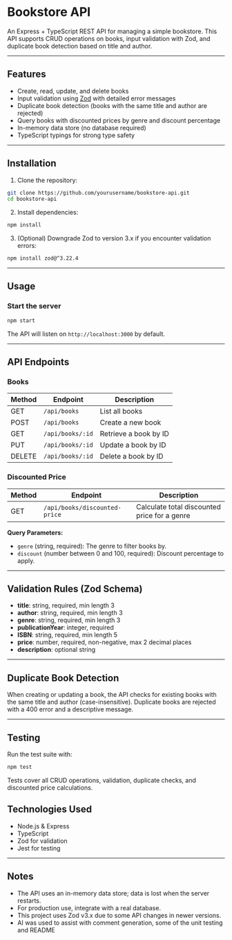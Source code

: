 # Bookstore API

An Express + TypeScript REST API for managing a simple bookstore. This API supports CRUD operations on books, input validation with Zod, and duplicate book detection based on title and author.

---

## Features

* Create, read, update, and delete books
* Input validation using [Zod](https://github.com/colinhacks/zod) with detailed error messages
* Duplicate book detection (books with the same title and author are rejected)
* Query books with discounted prices by genre and discount percentage
* In-memory data store (no database required)
* TypeScript typings for strong type safety

---

## Installation

1. Clone the repository:

```bash
git clone https://github.com/yourusername/bookstore-api.git
cd bookstore-api
```

2. Install dependencies:

```bash
npm install
```

3. (Optional) Downgrade Zod to version 3.x if you encounter validation errors:

```bash
npm install zod@^3.22.4
```

---

## Usage

### Start the server

```bash
npm start
```

The API will listen on `http://localhost:3000` by default.

---

## API Endpoints

### Books

| Method | Endpoint         | Description           |
| ------ | ---------------- | --------------------- |
| GET    | `/api/books`     | List all books        |
| POST   | `/api/books`     | Create a new book     |
| GET    | `/api/books/:id` | Retrieve a book by ID |
| PUT    | `/api/books/:id` | Update a book by ID   |
| DELETE | `/api/books/:id` | Delete a book by ID   |

### Discounted Price

| Method | Endpoint                      | Description                                  |
| ------ | ----------------------------- | -------------------------------------------- |
| GET    | `/api/books/discounted-price` | Calculate total discounted price for a genre |

**Query Parameters:**

* `genre` (string, required): The genre to filter books by.
* `discount` (number between 0 and 100, required): Discount percentage to apply.

---

## Validation Rules (Zod Schema)

* **title**: string, required, min length 3
* **author**: string, required, min length 3
* **genre**: string, required, min length 3
* **publicationYear**: integer, required
* **ISBN**: string, required, min length 5
* **price**: number, required, non-negative, max 2 decimal places
* **description**: optional string

---

## Duplicate Book Detection

When creating or updating a book, the API checks for existing books with the same title and author (case-insensitive). Duplicate books are rejected with a 400 error and a descriptive message.

---

## Testing

Run the test suite with:

```bash
npm test
```

Tests cover all CRUD operations, validation, duplicate checks, and discounted price calculations.

## Technologies Used

* Node.js & Express
* TypeScript
* Zod for validation
* Jest for testing

---

## Notes

* The API uses an in-memory data store; data is lost when the server restarts.
* For production use, integrate with a real database.
* This project uses Zod v3.x due to some API changes in newer versions.
* AI was used to assist with comment generation, some of the unit testing and README
